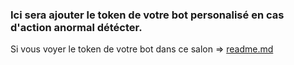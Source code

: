 ### Ici sera ajouter le token de votre bot personalisé en cas d'action anormal détécter. 
Si vous voyer le token de votre bot dans ce salon => [readme.md](https://github.com/ModuloDiscord/Eyes-Of-The-God/blob/main/README.md)
